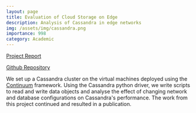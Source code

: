 ```yaml
---
layout: page
title: Evaluation of Cloud Storage on Edge
description: Analysis of Cassandra in edge networks
img: /assets/img/cassandra.png
importance: 998
category: Academic
---
```


[Project Report](/assets/pdf/cassandra.pdf)

[Github Repository](https://github.com/dhruvrauthan/Edge-Cassandra)

<!-- Edge Computing is here with its distributed architecture, low latency connectivity and bandwidth relief. Unlike cloud computing which is familiar and known, the edge computing services and support for application development is still in early stages. In the cloud we have numerous database services to efficiently store data whereas no such service exists at the edge yet. 

In this project, we analyze what unique challenges and issues are posed by edge networking to cloud-based storage services. Many edge projects start with a decentralized architecture like the one used in Cassandra. Hence, in this study we start with understanding and quantifying the impact that edge networking has on the workings of a cloud storage system like Cassandra. -->

We set up a Cassandra cluster on the virtual machines deployed using the <a href="https://github.com/atlarge-research/continuum">Continuum</a> framework. Using the Cassandra python driver, we write scripts to read and write data objects and analyse the effect of changing network and database configurations on Cassandra's performance. The work from this project continued and resulted in a publication.
